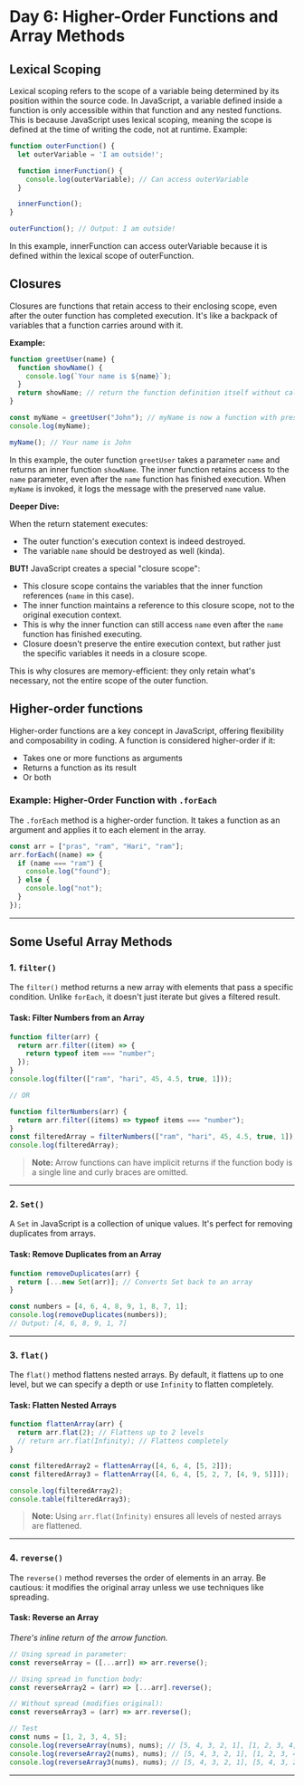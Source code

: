 # Day 6: Higher-Order Functions and Array Methods
## Lexical Scoping

Lexical scoping refers to the scope of a variable being determined by its position within the source code. In JavaScript, a variable defined inside a function is only accessible within that function and any nested functions. This is because JavaScript uses lexical scoping, meaning the scope is defined at the time of writing the code, not at runtime.
Example:
```javascript
function outerFunction() {
  let outerVariable = 'I am outside!';

  function innerFunction() {
    console.log(outerVariable); // Can access outerVariable
  }

  innerFunction();
}

outerFunction(); // Output: I am outside!
```
In this example, innerFunction can access outerVariable because it is defined within the lexical scope of outerFunction.

## Closures

Closures are functions that retain access to their enclosing scope, even after the outer function has completed execution. It's like a backpack of variables that a function carries around with it.

**Example:**
```javascript
function greetUser(name) {
  function showName() {
    console.log(`Your name is ${name}`);
  }
  return showName; // return the function definition itself without calling it
}

const myName = greetUser("John"); // myName is now a function with preserved access to the name variable
console.log(myName);

myName(); // Your name is John

```
In this example, the outer function `greetUser` takes a parameter `name` and returns an inner function `showName`. The inner function retains access to the `name` parameter, even after the `name` function has finished execution. When `myName` is invoked, it logs the message with the preserved `name` value.

**Deeper Dive:**

When the return statement executes:
- The outer function's execution context is indeed destroyed.
- The variable `name` should be destroyed as well (kinda).
  
**BUT!** JavaScript creates a special "closure scope":

- This closure scope contains the variables that the inner function references (`name` in this case).
- The inner function maintains a reference to this closure scope, not to the original execution context.
- This is why the inner function can still access `name` even after the `name` function has finished executing.
- Closure doesn't preserve the entire execution context, but rather just the specific variables it needs in a closure scope.

This is why closures are memory-efficient: they only retain what's necessary, not the entire scope of the outer function.


## Higher-order functions

Higher-order functions are a key concept in JavaScript, offering flexibility and composability in coding. A function is considered higher-order if it:

- Takes one or more functions as arguments
- Returns a function as its result
- Or both

### Example: Higher-Order Function with `.forEach`
The `.forEach` method is a higher-order function. It takes a function as an argument and applies it to each element in the array.

```javascript
const arr = ["pras", "ram", "Hari", "ram"];
arr.forEach((name) => {
  if (name === "ram") {
    console.log("found");
  } else {
    console.log("not");
  }
});
```

---

## Some Useful Array Methods

### 1. `filter()`
The `filter()` method returns a new array with elements that pass a specific condition. Unlike `forEach`, it doesn't just iterate but gives a filtered result.

#### Task: Filter Numbers from an Array

```javascript
function filter(arr) {
  return arr.filter((item) => {
    return typeof item === "number";
  });
}
console.log(filter(["ram", "hari", 45, 4.5, true, 1]));

// OR

function filterNumbers(arr) {
  return arr.filter((items) => typeof items === "number");
}
const filteredArray = filterNumbers(["ram", "hari", 45, 4.5, true, 1]);
console.log(filteredArray);
```

> **Note:** Arrow functions can have implicit returns if the function body is a single line and curly braces are omitted.

---

### 2. `Set()`
A `Set` in JavaScript is a collection of unique values. It's perfect for removing duplicates from arrays.

#### Task: Remove Duplicates from an Array

```javascript
function removeDuplicates(arr) {
  return [...new Set(arr)]; // Converts Set back to an array
}

const numbers = [4, 6, 4, 8, 9, 1, 8, 7, 1];
console.log(removeDuplicates(numbers));
// Output: [4, 6, 8, 9, 1, 7]
```

---

### 3. `flat()`
The `flat()` method flattens nested arrays. By default, it flattens up to one level, but we can specify a depth or use `Infinity` to flatten completely.

#### Task: Flatten Nested Arrays

```javascript
function flattenArray(arr) {
  return arr.flat(2); // Flattens up to 2 levels
  // return arr.flat(Infinity); // Flattens completely
}

const filteredArray2 = flattenArray([4, 6, 4, [5, 2]]);
const filteredArray3 = flattenArray([4, 6, 4, [5, 2, 7, [4, 9, 5]]]);

console.log(filteredArray2);
console.table(filteredArray3);
```

> **Note:** Using `arr.flat(Infinity)` ensures all levels of nested arrays are flattened.

---

### 4. `reverse()`
The `reverse()` method reverses the order of elements in an array. Be cautious: it modifies the original array unless we use techniques like spreading.

#### Task: Reverse an Array
*There's inline return of the arrow function.*
```javascript
// Using spread in parameter:
const reverseArray = ([...arr]) => arr.reverse();

// Using spread in function body:
const reverseArray2 = (arr) => [...arr].reverse();

// Without spread (modifies original):
const reverseArray3 = (arr) => arr.reverse();

// Test
const nums = [1, 2, 3, 4, 5];
console.log(reverseArray(nums), nums); // [5, 4, 3, 2, 1], [1, 2, 3, 4, 5]
console.log(reverseArray2(nums), nums); // [5, 4, 3, 2, 1], [1, 2, 3, 4, 5]
console.log(reverseArray3(nums), nums); // [5, 4, 3, 2, 1], [5, 4, 3, 2, 1]
```

---


